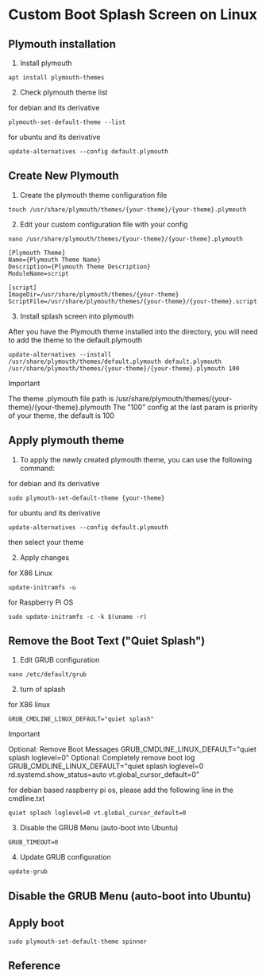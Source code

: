 # Custom Boot Splash Screen on Linux

## Plymouth installation

1. Install plymouth

```
apt install plymouth-themes
```

2. Check plymouth theme list

for debian and its derivative

```
plymouth-set-default-theme --list
```

for ubuntu and its derivative

```
update-alternatives --config default.plymouth
```

## Create New Plymouth

1. Create the plymouth theme configuration file

```
touch /usr/share/plymouth/themes/{your-theme}/{your-theme}.plymouth
```

2. Edit your custom configuration file with your config

```
nano /usr/share/plymouth/themes/{your-theme}/{your-theme}.plymouth
```

```
[Plymouth Theme]
Name={Plymouth Theme Name}
Description={Plymouth Theme Description}
ModuleName=script

[script]
ImageDir=/usr/share/plymouth/themes/{your-theme}
ScriptFile=/usr/share/plymouth/themes/{your-theme}/{your-theme}.script
```

3. Install splash screen into plymouth

After you have the Plymouth theme installed into the directory, you will need to add the theme to the default.plymouth

```
update-alternatives --install /usr/share/plymouth/themes/default.plymouth default.plymouth /usr/share/plymouth/themes/{your-theme}/{your-theme}.plymouth 100
```

> [!IMPORTANT]
>
> The theme .plymouth file path is /usr/share/plymouth/themes/{your-theme}/{your-theme}.plymouth
> The "100" config at the last param is priority of your theme, the default is 100

## Apply plymouth theme

1. To apply the newly created plymouth theme, you can use the following command:

for debian and its derivative

```
sudo plymouth-set-default-theme {your-theme}
```

for ubuntu and its derivative

```
update-alternatives --config default.plymouth
```

then select your theme

2. Apply changes

for X86 Linux

```
update-initramfs -u
```

for Raspberry Pi OS

```
sudo update-initramfs -c -k $(uname -r)
```

## Remove the Boot Text ("Quiet Splash")

1. Edit GRUB configuration

```
nano /etc/default/grub
```

2. turn of splash

for X86 linux

```
GRUB_CMDLINE_LINUX_DEFAULT="quiet splash"
```

> [!IMPORTANT]
>
> Optional: Remove Boot Messages
> GRUB_CMDLINE_LINUX_DEFAULT="quiet splash loglevel=0"
> Optional: Completely remove boot log
> GRUB_CMDLINE_LINUX_DEFAULT="quiet splash loglevel=0 rd.systemd.show_status=auto vt.global_cursor_default=0"

for debian based raspberry pi os, please add the following line in the cmdline.txt

```
quiet splash loglevel=0 vt.global_cursor_default=0
```

3. Disable the GRUB Menu (auto-boot into Ubuntu)

```
GRUB_TIMEOUT=0
```

4. Update GRUB configuration

```
update-grub
```

## Disable the GRUB Menu (auto-boot into Ubuntu)

## Apply boot

```
sudo plymouth-set-default-theme spinner
```

## Reference

[^1]: [**_How do I manually install Plymouth Theme?_** - by Bacchus](https://ubuntu-mate.community/t/how-do-i-manually-install-plymouth-theme/15924)
[^2]: [**_Plymouth_** - by Ubuntu Manual](https://manpages.ubuntu.com/manpages/focal/man1/plymouth.1.html)
[^3]: [**_Plymouth_** - by Ubuntu Wiki](https://wiki.ubuntu.com/Plymouth)
[^3]: [**_Plymouth Script_** - by Freedesktop](https://www.freedesktop.org/wiki/Software/Plymouth/Scripts/)
